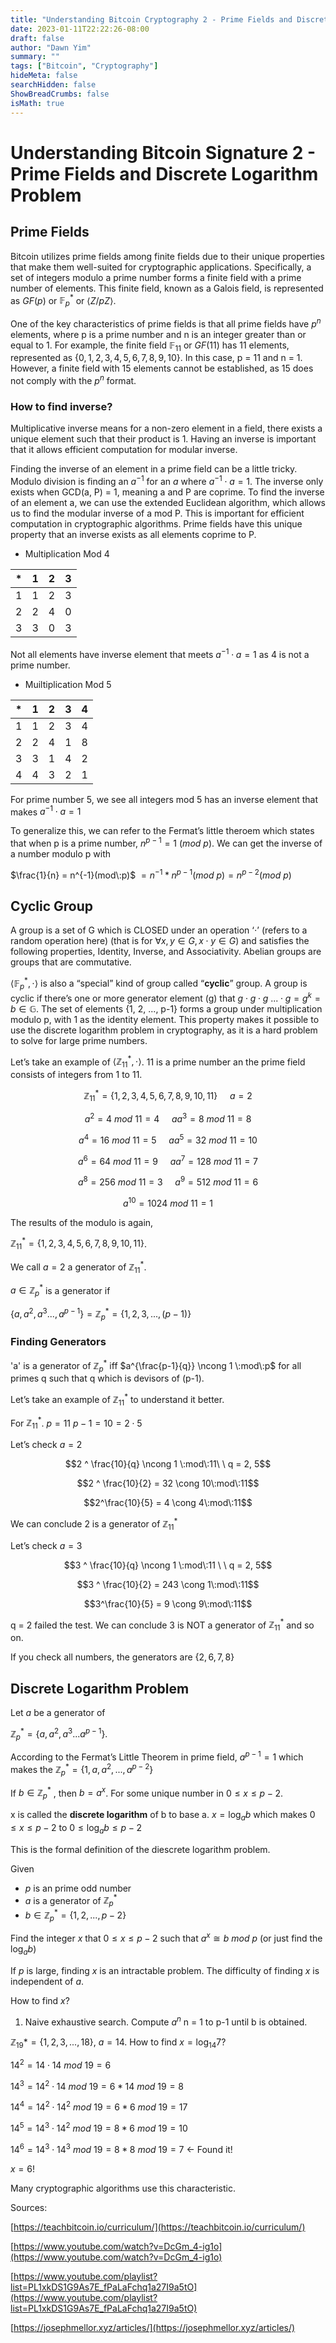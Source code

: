 ```yaml
---
title: "Understanding Bitcoin Cryptography 2 - Prime Fields and Discrete Logarithm Problem"
date: 2023-01-11T22:22:26-08:00
draft: false
author: "Dawn Yim"
summary: ""
tags: ["Bitcoin", "Cryptography"]
hideMeta: false
searchHidden: false
ShowBreadCrumbs: false
isMath: true
---
```


# Understanding Bitcoin Signature 2 - Prime Fields and Discrete Logarithm Problem

## Prime Fields

Bitcoin utilizes prime fields among finite fields due to their unique properties that make them well-suited for cryptographic applications. Specifically, a set of integers modulo a prime number forms a finite field with a prime number of elements. This finite field, known as a Galois field, is represented as $GF(p)$ or $\mathbb F_p^*$ or $\langle Z/pZ \rangle$.

One of the key characteristics of prime fields is that all prime fields have $p^n$ elements, where p is a prime number and n is an integer greater than or equal to 1. For example, the finite field $\mathbb F_{11}$ or $GF(11)$ has 11 elements, represented as $\{ 0, 1, 2, 3, 4, 5, 6, 7, 8, 9, 10 \}$. In this case, p = 11 and n = 1. However, a finite field with 15 elements cannot be established, as 15 does not comply with the $p^n$ format.

### How to find inverse?

Multiplicative inverse means for a non-zero element in a field, there exists a unique element such that their product is 1. Having an inverse is important that it allows efficient computation for modular inverse. 

Finding the inverse of an element in a prime field can be a little tricky. Modulo division is finding an $a ^ {-1}$ for an $a$ where $a ^ {-1} \cdot a = 1$. The inverse only exists when GCD(a, P) = 1, meaning a and P are coprime. To find the inverse of an element a, we can use the extended Euclidean algorithm, which allows us to find the modular inverse of a mod P. This is important for efficient computation in cryptographic algorithms. Prime fields have this unique property that an inverse exists  as all elements coprime to P. 

- Multiplication Mod 4

| * | 1 | 2 | 3 |
| --- | --- | --- | --- |
| 1 | 1 | 2 | 3 |
| 2 | 2 | 4 | 0 |
| 3 | 3 | 0 | 3 |

Not all elements have inverse element that meets $a ^ {-1} \cdot a = 1$ as 4 is not a prime number. 

- Muiltiplication Mod 5

| * | 1 | 2 | 3 | 4 |
| --- | --- | --- | --- | --- |
| 1 | 1 | 2 | 3 | 4 |
| 2 | 2 | 4 | 1 | 8 |
| 3 | 3 | 1 | 4 | 2 |
| 4 | 4 | 3 | 2 | 1 |

For prime number 5, we see all integers mod 5 has an inverse element that makes $a ^ {-1} \cdot a = 1$

To generalize this, we can refer to the Fermat’s little theroem which states that when p is a prime number, $n^{p-1} = 1\:(mod\:p)$. We can get the inverse of a number modulo p with

 $\frac{1}{n} = n^{-1}(mod\:p)$ $= n^{-1} * n^{p-1} (mod\:p) = n^{p-2}(mod\:p)$

## Cyclic Group

A group is a set of G which is CLOSED under an operation ‘$\cdot$’ (refers to a random operation here) (that is for $\forall x,y \in G, x \cdot y \in G$) and satisfies the following properties, Identity, Inverse, and Associativity. Abelian groups are groups that are commutative.

$\langle \mathbb F_{p}^{*}, \cdot \rangle$ is also a “special” kind of group called “**cyclic**” group. A group is cyclic if there’s one or more generator element (g)  that $g \cdot g \cdot g\: ... \cdot g = g^k = b \in \mathbb G$. The set of elements {1, 2, ..., p-1} forms a group under multiplication modulo p, with 1 as the identity element. This property makes it possible to use the discrete logarithm problem in cryptography, as it is a hard problem to solve for large prime numbers.

Let’s take an example of $\langle \mathbb Z_{11}^{*}, \cdot \rangle$. 11 is a prime number an the prime field consists of integers from 1 to 11. 

$$\mathbb Z_{11}^{*} = \{ 1, 2, 3, 4, 5, 6, 7, 8, 9, 10, 11 \} \ \ \ \ \ a = 2$$

$$a ^ 2 = 4 \:mod\:11 = 4\ \ \ \ \ aa ^ 3 = 8 \:mod\:11 = 8$$

$$a ^ 4 = 16 \:mod\:11 = 5\ \ \ \ \ aa ^ 5 = 32 \:mod\:11 = 10$$

$$a ^ 6 = 64 \:mod\:11 = 9\ \ \ \ \ aa ^ 7 = 128 \:mod\:11 = 7$$

$$a ^ 8 = 256 \:mod\:11 = 3\ \ \ \ \ a ^ 9 = 512 \:mod\:11 = 6$$

$$a ^ {10} = 1024 \:mod\:11 = 1$$

The results of the modulo is again, 

$\mathbb Z_{11}^{*} = \{ 1, 2, 3, 4, 5, 6, 7, 8, 9, 10, 11 \}$. 

We call $a = 2$ a generator of $\mathbb Z_{11}^{*}$. 

$a \in \mathbb Z_{p}^{*}$ is a generator if 

$\{ a, a^{2}, a^{3} ... ,a^{p-1} \} = \mathbb Z_{p}^{*} = \{1, 2, 3, ... ,(p-1)\}$


### Finding Generators

'a' is a generator of  $\mathbb Z_{p}^{*}$  iff $a^{\frac{p-1}{q}} \ncong 1 \:mod\:p$ for all primes q such that q which is devisors of (p-1). 

Let’s take an example of $\mathbb Z_{11}^{*}$ to understand it better. 

For $\mathbb Z_{11}^{*}$. $p = 11$  $p-1 = 10 = 2 \cdot 5$

Let’s check $a = 2$

$$2 ^ \frac{10}{q} \ncong 1 \:mod\:11\ \  q = 2, 5$$

$$2 ^ \frac{10}{2} = 32 \cong 10\:mod\:11$$

$$2^\frac{10}{5} = 4 \cong 4\:mod\:11$$

We can conclude 2 is a generator of $\mathbb Z_{11}^{*}$

Let’s check $a = 3$

$$3 ^ \frac{10}{q} \ncong 1 \:mod\:11 \ \ q = 2, 5$$

$$3 ^ \frac{10}{2} = 243 \cong 1\:mod\:11$$

$$3^\frac{10}{5} = 9 \cong 9\:mod\:11$$

q = 2 failed the test. We can conclude 3 is NOT a generator of $\mathbb Z_{11}^{*}$ and so on. 

If you check all numbers, the generators are $\{2, 6, 7, 8\}$

## Discrete Logarithm Problem

Let $a$ be a generator of 

$\mathbb Z_{p}^{*} = \{ a, a^2, a^3 ... a^{p-1} \}$. 

According to the Fermat’s Little Theorem in prime field, $a^{p-1} = 1$  which makes the $\mathbb Z_{p}^{*} = \{1, a, a^2, ... ,a^{p-2} \}$ 

If $b \in \mathbb Z_{p}^{*}$ , then $b = a^{x}$. For some unique number in $0 \le x \le p-2$.

x is called the **discrete logarithm** of b to base a. $x = \log_{a}{b}$ which makes $0 \le x \le p-2$ to $0 \le \log_{a}{b} \le p-2$

This is the formal definition of the diescrete logarithm problem. 

Given

- $p$ is an prime odd number
- $a$ is a generator of $\mathbb Z_{p}^{*}$
- $b \in \mathbb Z_{p}^{*} = \{1, 2, ... ,p-2\}$

Find the integer $x$ that $0 \le x \le p-2$ such that $a^x \cong b\:mod\:p$ (or just find the $\log_{a}{b}$) 

If $p$ is large, finding $x$ is an intractable problem. The difficulty of finding $x$  is independent of $a$.

How to find $x$? 

1) Naive exhaustive search. Compute $a^n$ n = 1 to p-1 until b is obtained.

$\mathbb Z_{19}{*} = \{1, 2, 3, ... ,18\}$, $a = 14$. How to find $x = \log_{14}{7}$? 

$14 ^ 2 = 14 \cdot 14 \ mod\ 19 = 6$

$14 ^ 3 = 14^2 \cdot 14 \ mod\ 19 = 6 * 14\ mod\ 19 = 8$ 

$14 ^ 4 = 14^2 \cdot 14^2 \ mod\ 19 = 6 * 6\ mod\ 19 = 17$

$14 ^ 5 = 14^3 \cdot 14^2 \ mod\ 19 = 8 * 6\ mod\ 19 = 10$

$14 ^ 6 = 14^3 \cdot 14^3 \ mod\ 19 = 8 * 8\ mod\ 19 = 7$   ← Found it!

$x = 6!$

Many cryptographic algorithms use this characteristic. 

Sources:

[https://teachbitcoin.io/curriculum/](https://teachbitcoin.io/curriculum/)

[https://www.youtube.com/watch?v=DcGm_4-ig1o](https://www.youtube.com/watch?v=DcGm_4-ig1o)

[https://www.youtube.com/playlist?list=PL1xkDS1G9As7E_fPaLaFchq1a27I9a5tO](https://www.youtube.com/playlist?list=PL1xkDS1G9As7E_fPaLaFchq1a27I9a5tO)

[https://josephmellor.xyz/articles/](https://josephmellor.xyz/articles/)
